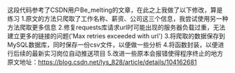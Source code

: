 # 

这段代码参考了CSDN用户Be_melting的文章，在此之上我做了以下修改，算是练习
1.原文的方法只爬取了工作名称、薪资、公司这三个信息，我尝试使用另一种方法爬取更多信息
2.修复requests库请求url时可能出现的服务器负载过重，无法建立更多的链接的问题('Max retries exceeded with url')
3.将爬取的数据保存到MySQL数据库，同时保存一份csv文件，以便做一些分析
4.将函数封装，以便进行后续的最新实习岗位自动推送项目
5.改进一些原本会报错使得程序终止的地方
原文地址：https://blog.csdn.net/lys_828/article/details/104162681
